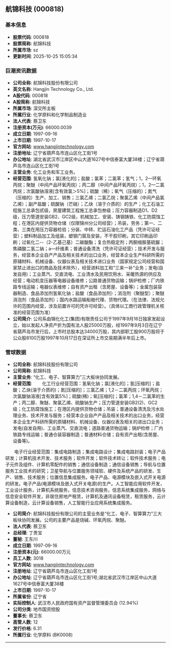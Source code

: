 ## 航锦科技 (000818)

### 基本信息

- **股票代码**: 000818
- **股票简称**: 航锦科技
- **所属市场**: sz
- **更新时间**: 2025-10-25 15:05:34

### 巨潮资讯数据

- **公司全称**: 航锦科技股份有限公司
- **英文名称**: Hangjin Technology Co., Ltd.
- **A股代码**: 000818
- **A股简称**: 航锦科技
- **所属市场**: 深交所主板
- **所属行业**: 化学原料和化学制品制造业
- **法人代表**: 蔡卫东
- **注册资本(万元)**: 66000.0039
- **成立日期**: 1997-09-16
- **上市日期**: 1997-10-17
- **官方网站**: www.hangjintechnology.com
- **注册地址**: 辽宁省葫芦岛市连山区化工街1号
- **办公地址**: 湖北省武汉市江岸区中山大道1627号中信泰富大厦38楼；辽宁省葫芦岛市连山区化工街1号
- **主营业务**: 化工业务和军工业务。
- **经营范围**: 氢氧化钠；氯[液化的]；盐酸；氯苯；二氯苯；氢气；1，2—环氧丙烷；聚醚（中间产品环氧丙烷）；丙二醇（中间产品环氧丙烷）；1，2—二氯丙烷；次氯酸钠溶液[含有效氯＞5%]；硫酸（稀）；氧气（压缩的）；氮气（压缩的）生产、加工、销售；三氯乙烯；二氯乙烷；聚氯乙烯（中间产品氯乙烯）；副产盐酸；硫酸钠（芒硝）；乙炔（溶于介质的）的生产；化工石油工程施工总承包贰级，房屋建筑工程施工总承包叁级；压力容器制造D1、D2级，压力管道安装GB2、GC2级，机械加工、安装、铸钢铸铁、化工防腐蚀工程；在港区内提供货物仓储（仅限锦州分公司经营）；吊装，劳务；第一、二类、三类在用压力容器检验；分装、中转、贮运石油化工产品（凭许可证经营）；塑料制品加工及组装，塑钢门窗及安装，不干胶印刷，其它印刷品印刷；过氧化二--（2-乙基己基）二碳酸酯；复合热稳定剂；丙酮缩胺基硫脲；焦磷酸二氢二钠；a—纤维素；普通设备清洗（凭许可证经营）；技术开发与服务，经营本企业自产产品及相关技术的出口业务，经营本企业生产科研所需的原辅材料、机械设备、仪器仪表及相关技术进口业务（国家规定公司经营和国家禁止进出口的商品及技术除外），经营进料加工和“三来一补”业务；发电(自发自用)；工业蒸汽、交直流电、工业清水及民用饮用水、采暖热源的供应及经营；电动机变压器等电器设备维修；公路普通货物运输；锅炉检修；厂内铁路专线运输；电器仪表维修；自有资产出租（含房屋、设备等）；金属包装容器制造、食品添加剂氢氧化钠；盐酸（食品添加剂）；消泡剂（聚醚型）；聚醚消泡剂（食品添加剂）；国内水路运输船舶代理、货物代理。（在法律、法规允许的范围内经营，涉及前置许可的凭许可经营）。（具体以工商行政管理机关核准的经营范围为准）
- **公司简介**: 公司系由锦化化工(集团)有限责任公司于1997年9月16日独家发起设立，始以发起人净资产折为国有法人股25000万股，经1997年9月3日在辽宁省葫芦岛市发行后，上市时总股本达34000万股，其内部职工股900万股将于公众股8100万股1997年10月17日在深证所上市交易期满半年后上市。

### 雪球数据

- **公司全称**: 航锦科技股份有限公司
- **公司简称**: 航锦科技
- **主营业务**: “化工、电子、智算算力”三大板块协同发展。
- **经营范围**: 　　化工行业经营范围：氢氧化钠；氯[液化的]；氢[压缩的]；盐酸；乙炔(溶于介质的)；氮[压缩的]；三氯乙烯；1,2－二氯丙烷；环氧丙烷；次氯酸钠溶液[含有效氯5%]；硫酸(稀)；氧[压缩的]；氯苯；1,4－二氯苯的生产；丙二醇、聚醚、聚氯乙烯、硫酸钠生产；压力管道安装GB2(2)、GC2级；化工防腐蚀施工；在港区内提供货物仓储；吊装；普通设备清洗及污水处理业务、技术开发与服务；经营本企业自产产品及相关技术的出口业务，经营本企业生产科研所需的原辅材料、机械设备、仪器仪表及相关的进出口业务；发电(自发自用)、工业蒸汽、交直流电；道路普通货物运输；锅炉检修；厂内铁路专线运输；普通仓装容器制造；普通材料仓储；自有资产出租(含房屋、设备等)。

　　电子行业经营范围：集成电路制造；集成电路设计；集成电路封装；电子产品研发；计算机技术开发、技术服务；软件开发；软件技术转让；软件技术服务；电子元件及组件、计算机零配件的销售；通信设备制造；通信设备销售；导航与位置服务工业技术的研究；卫星导航与位置服务领域软、硬件及系统产品的研发、生产、销售、技术服务；位置信息集成服务。电子产品、电源模块及嵌入式开关电源的研发。电子产品(电源模块及嵌入式开关电源)的生产。人工智能应用软件开发，工业设计服务，计算机系统服务，信息技术咨询服务，信息系统集成服务，网络与信息安全软件开发，非居住房地产租赁，计算机及通讯设备租赁，租赁服务，云计算设备制造，云计算设备销售，人工智能行业应用系统集成服务。
- **公司简介**: 航锦科技股份有限公司的主营业务是“化工、电子、智算算力”三大板块协同发展。公司的主要产品是烧碱、环氧丙烷、聚醚。
- **法人代表**: 蔡卫东
- **总经理**: 丁贵宝
- **董秘**: 王东川
- **成立日期**: 1997-09-16
- **注册资本(元)**: 66000.00万元
- **员工人数**: 3018
- **官方网站**: www.hangjintechnology.com
- **注册地址**: 辽宁省葫芦岛市连山区化工街1号
- **办公地址**: 辽宁省葫芦岛市连山区化工街1号;湖北省武汉市江岸区中山大道1627号中信泰富大厦38楼
- **上市日期**: 1997-10-17
- **所属省份**: 辽宁省
- **实际控制人**: 武汉市人民政府国有资产监督管理委员会 (12.94%)
- **公司分类**: 地市国资控股
- **董事长**: 蔡卫东
- **高管人数**: 12
- **发行价格**: 6.31
- **所属行业**: 化学原料 (BK0008)

---